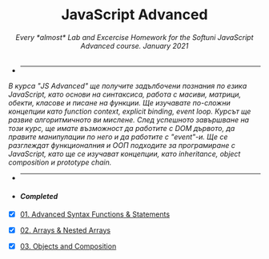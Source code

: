 
<h1 align="center">JavaScript Advanced</h1>
<h6 align="center">Every *almost* Lab and Excercise Homework for the Softuni JavaScript Advanced course. January 2021</h6>



- <hr/>

_В курса "JS Advanced" ще получите задълбочени познания по езика JavaScript, като основи на синтаксиса, работа с масиви, матрици, обекти, класове и писане на функции. Ще изучавате по-сложни концепции като function context, explicit binding, event loop. Курсът ще развие алгоритмичното ви мислене. След успешното завършване на този курс, ще имате възможност да работите с DOM дървото, да правите манипулации по него и да работите с "event"-и. Ще се разглеждат функционалния и ООП подходите за програмиране с JavaScript, като ще се изучават концепции, като inheritance, object composition и prototype chain._

- <hr/>


- <h4><i>Completed</i></h4>

- [x] [01. Advanced Syntax Functions & Statements](01%20Functions%20and%20Statements)
- [x] [02. Arrays & Nested Arrays](02%20Arrays%20and%20Nested%20Arrays)
- [x] [03. Objects and Composition](03%20Objects%20and%20Composition)


<!-- 
- <h3><i>Completed Exams</i></h3>
- [x] [01. Exam Prep 1 - 12.02.2021](10%20Exams/01%20JS%20Advanced%20-%20Exam%20Prep%201%20-%2012.02.2021)
- [x] [02. Retake - 08. April.2021](10%20Exams/02%20JS%20Advanced%20Retake%20-%2008%20April%202020)
- [x] [03 Retake Exam - 10.12.2019](10%20Exams/03%20Retake%20Exam%20-%2010.12.2019)
- [x] [04 Retake Exam - 08.04.2020](10%20Exams/04%20Retake%20Exam%20-%2008.04.2020)
- [x] [05 Retake Exam - 30.08.2018](10%20Exams/05%20Retake%20Exam%20-%2030.08.2018) -->

